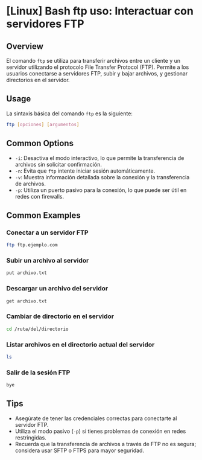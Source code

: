 # [Linux] Bash ftp uso: Interactuar con servidores FTP

## Overview
El comando `ftp` se utiliza para transferir archivos entre un cliente y un servidor utilizando el protocolo File Transfer Protocol (FTP). Permite a los usuarios conectarse a servidores FTP, subir y bajar archivos, y gestionar directorios en el servidor.

## Usage
La sintaxis básica del comando `ftp` es la siguiente:

```bash
ftp [opciones] [argumentos]
```

## Common Options
- `-i`: Desactiva el modo interactivo, lo que permite la transferencia de archivos sin solicitar confirmación.
- `-n`: Evita que `ftp` intente iniciar sesión automáticamente.
- `-v`: Muestra información detallada sobre la conexión y la transferencia de archivos.
- `-p`: Utiliza un puerto pasivo para la conexión, lo que puede ser útil en redes con firewalls.

## Common Examples

### Conectar a un servidor FTP
```bash
ftp ftp.ejemplo.com
```

### Subir un archivo al servidor
```bash
put archivo.txt
```

### Descargar un archivo del servidor
```bash
get archivo.txt
```

### Cambiar de directorio en el servidor
```bash
cd /ruta/del/directorio
```

### Listar archivos en el directorio actual del servidor
```bash
ls
```

### Salir de la sesión FTP
```bash
bye
```

## Tips
- Asegúrate de tener las credenciales correctas para conectarte al servidor FTP.
- Utiliza el modo pasivo (`-p`) si tienes problemas de conexión en redes restringidas.
- Recuerda que la transferencia de archivos a través de FTP no es segura; considera usar SFTP o FTPS para mayor seguridad.